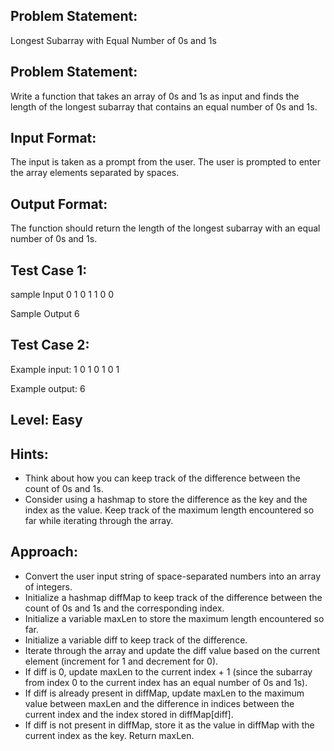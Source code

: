 ## Problem Statement:
Longest Subarray with 
Equal Number of 0s and 1s

## Problem Statement:
Write a function that takes an array of 0s and 1s as 
input and finds the length of the longest subarray 
that contains an equal number of 0s and 1s.


## Input Format:
The input is taken as a prompt from the user. 
The user is prompted to enter the array elements 
separated by spaces.

## Output Format:
The function should return the length 
of the longest subarray with an equal 
number of 0s and 1s.

## Test Case 1:
sample Input
0 1 0 1 1 0 0

Sample Output
6

## Test Case 2:
Example input:
1 0 1 0 1 0 1

Example output:
6

## Level: Easy

## Hints:
- Think about how you can keep track of the 
difference between the count of 0s and 1s.
- Consider using a hashmap to store the difference 
as the key and the index as the value.
Keep track of the maximum length encountered 
so far while iterating through the array.

## Approach:
- Convert the user input string of space-separated numbers into an array of integers.
- Initialize a hashmap diffMap to keep track of the difference between the count of 0s and 1s and the corresponding index.
- Initialize a variable maxLen to store the maximum length encountered so far.
- Initialize a variable diff to keep track of the difference.
- Iterate through the array and update the diff value based on the current element (increment for 1 and decrement for 0).
- If diff is 0, update maxLen to the current index + 1 (since the subarray from index 0 to the current index has an equal number of 0s and 1s).
- If diff is already present in diffMap, update maxLen to the maximum value between maxLen and the difference in indices between the current index and the index stored in diffMap[diff].
- If diff is not present in diffMap, store it as the value in diffMap with the current index as the key.
Return maxLen.
